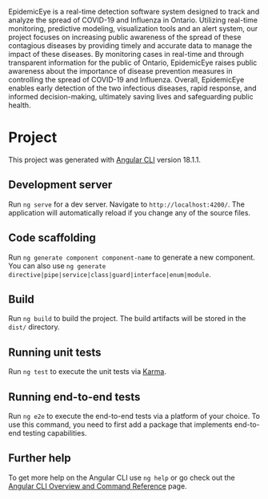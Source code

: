EpidemicEye is a real-time detection software system designed to track and analyze the spread of
COVID-19 and Influenza in Ontario. Utilizing real-time monitoring, predictive modeling, visualization
tools and an alert system, our project focuses on increasing public awareness of the spread of
these contagious diseases by providing timely and accurate data to manage the impact of these
diseases. By monitoring cases in real-time and through transparent information for the public of
Ontario, EpidemicEye raises public awareness about the importance of disease prevention
measures in controlling the spread of COVID-19 and Influenza. Overall, EpidemicEye enables
early detection of the two infectious diseases, rapid response, and informed decision-making,
ultimately saving lives and safeguarding public health.

# Project

This project was generated with [Angular CLI](https://github.com/angular/angular-cli) version 18.1.1.

## Development server

Run `ng serve` for a dev server. Navigate to `http://localhost:4200/`. The application will automatically reload if you change any of the source files.

## Code scaffolding

Run `ng generate component component-name` to generate a new component. You can also use `ng generate directive|pipe|service|class|guard|interface|enum|module`.

## Build

Run `ng build` to build the project. The build artifacts will be stored in the `dist/` directory.

## Running unit tests

Run `ng test` to execute the unit tests via [Karma](https://karma-runner.github.io).

## Running end-to-end tests

Run `ng e2e` to execute the end-to-end tests via a platform of your choice. To use this command, you need to first add a package that implements end-to-end testing capabilities.

## Further help

To get more help on the Angular CLI use `ng help` or go check out the [Angular CLI Overview and Command Reference](https://angular.dev/tools/cli) page.
